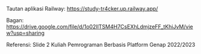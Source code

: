 Tautan aplikasi Railway: https://study-tr4cker.up.railway.app/


Bagan: https://drive.google.com/file/d/1o02IlTSM4H7CsEXhLdmjzeFF_tKhiJvM/view?usp=sharing

Referensi:
Slide 2 Kuliah Pemrograman Berbasis Platform Genap 2022/2023
